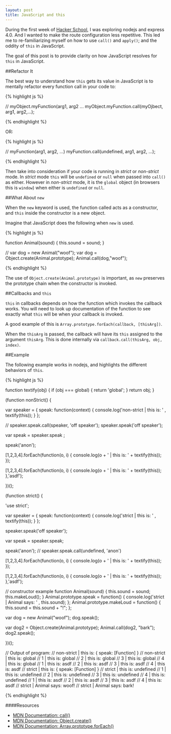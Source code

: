 ```yaml
---
layout: post
title: JavaScript and this
---
```


During the first week of [Hacker School](http://www.hackerschool.com),
I was exploring nodejs and express 4.0. And I wanted to make the route
configuration less repetitive. This led me to re-familiarizing myself on how
to use `call()` and `apply()`; and the oddity of `this` in JavaScript.

The goal of this post is to provide clarity on how JavaScript resolves
for `this` in JavaScript.

##Refactor It

The best way to understand how `this` gets its value in JavaScript is 
to mentally refactor every function call in your code to:

{% highlight js %}

// myObject.myFunction(arg1, arg2 ...
myObject.myFunction.call(myOjbect, arg1, arg2,...);

{% endhighlight %}

OR:

{% highlight js %}

// myFunction(arg1, arg2, ...)
myFunction.call(undefined, arg1, arg2, ...);

{% endhighlight %}

Then take into consideration if your code is running in *strict* or *non-strict* mode.
In *strict* mode `this` will be `undefined` or `null` when passed into `call()`
as either. However in *non-strict* mode, it is the `global` object (in browsers
this is `window`) when either is `undefined` or `null`.

##What About `new`

When the `new` keyword is used, the function called acts as a constructor, and
`this` inside the constructor is a new object.

Imagine that JavaScript does the following when `new` is used.

{% highlight js %}

function Animal(sound) {
  this.sound = sound;
}

// var dog = new Animal("woof");
var dog = Object.create(Animal.prototype);
Animal.call(dog,"woof");

{% endhighlight %}

The use of `Object.create(Animal.prototype)` is important, as 
`new` preserves the prototype chain when the constructor is invoked.

##Callbacks and `this`

`this` in callbacks depends on how the function which invokes the callback
works. You will need to look up documentation of the function to
see exactly what `this` will be when your callback is invoked.

A good example of this is `Array.prototype.forEach(callback, [thisArg])`.

When the `thisArg` is passed, the callback will have its `this` assigned to 
the argument `thisArg`. This is done internally via `callback.call(thisArg, obj, index)`.

##Example

The following example works in nodejs, and highlights the different behaviors of `this`.

{% highlight js %}

function textify(obj) {
  if (obj === global) {
    return 'global';
  }
  return obj;
}


(function nonStrict() {
  
  var speaker =  {
    speak: function(context) {
      console.log('non-strict | this is: ' , textify(this));
    }
  };
  
  // speaker.speak.call(speaker, 'off speaker');
  speaker.speak('off speaker'); 

  var speak = speaker.speak ;

  speak('anon'); 
  
  
  [1,2,3,4].forEach(function(o, i) {
    console.log(o + ' | this is: ' + textify(this));
  });
  
  [1,2,3,4].forEach(function(o, i) {
    console.log(o + ' | this is: ' + textify(this));
  },'asdf');

})();


(function strict() {
  
  'use strict';
  
  var speaker = {
    speak: function(context) {
      console.log('strict | this is: ' , textify(this));
    }
  };
  
  speaker.speak('off speaker');

  var speak = speaker.speak;

  speak('anon'); // speaker.speak.call(undefined, 'anon')
  
  [1,2,3,4].forEach(function(o, i) {
    console.log(o + ' | this is: ' + textify(this));
  });
  
  [1,2,3,4].forEach(function(o, i) {
    console.log(o + ' | this is: ' + textify(this));
  },'asdf');
  
  // constructor example
  function Animal(sound) {
    this.sound = sound;    
    this.makeLoud();
  }
  Animal.prototype.speak = function() {
    console.log('strict | Animal says: ' , this.sound);
  };
  Animal.prototype.makeLoud = function() {
    this.sound = this.sound + "!";
  };
  
  var dog = new Animal("woof");
  dog.speak();
  
  var dog2 = Object.create(Animal.prototype);
  Animal.call(dog2, "bark");
  dog2.speak();
  
})();


// Output of program:
// non-strict | this is:  { speak: [Function] }
// non-strict | this is:  global
// 1 | this is: global
// 2 | this is: global
// 3 | this is: global
// 4 | this is: global
// 1 | this is: asdf
// 2 | this is: asdf
// 3 | this is: asdf
// 4 | this is: asdf
// strict | this is:  { speak: [Function] }
// strict | this is:  undefined
// 1 | this is: undefined
// 2 | this is: undefined
// 3 | this is: undefined
// 4 | this is: undefined
// 1 | this is: asdf
// 2 | this is: asdf
// 3 | this is: asdf
// 4 | this is: asdf
// strict | Animal says:  woof!
// strict | Animal says:  bark!

{% endhighlight %}


####Resources 

* [MDN Documentation: call()](https://developer.mozilla.org/en-US/docs/Web/JavaScript/Reference/Global_Objects/Function/call)
* [MDN Documentation: Object.create()](https://developer.mozilla.org/en-US/docs/Web/JavaScript/Reference/Global_Objects/Object/create)
* [MDN Documentation: Array.prototype.forEach()](https://developer.mozilla.org/en-US/docs/Web/JavaScript/Reference/Global_Objects/Array/forEach)


